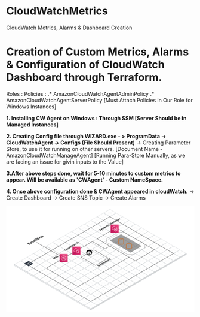 # CloudWatchMetrics
CloudWatch Metrics, Alarms &amp; Dashboard Creation


# Creation of Custom Metrics, Alarms & Configuration of CloudWatch Dashboard through Terraform.

Roles : Policies :
.* AmazonCloudWatchAgentAdminPolicy
.* AmazonCloudWatchAgentServerPolicy  [Must Attach Policies in Our Role for Windows Instances]

**1. Installing CW Agent on Windows : Through SSM [Server Should be in Managed Instances]**

 **2. Creating Config file through WIZARD.exe - > ProgramData -> CloudWatchAgent -> Configs (File Should Present)**
-> Creating Parameter Store, to use it for running on other servers. [Document Name - AmazonCloudWatchManageAgent]
[Running Para-Store Manually, as we are facing an issue for givin inputs to the Value]

 **3.After above steps done, wait for 5-10 minutes to custom metrics to appear. Will be available as 'CWAgent' - Custom NameSpace.**

**4. Once above configuration done & CWAgent appeared in cloudWatch.**
-> Create Dashboard
-> Create SNS Topic
-> Create Alarms

![alt text](https://github.com/shubhdev79/CloudWatchMetrics/blob/master/CWMetrics.png)
